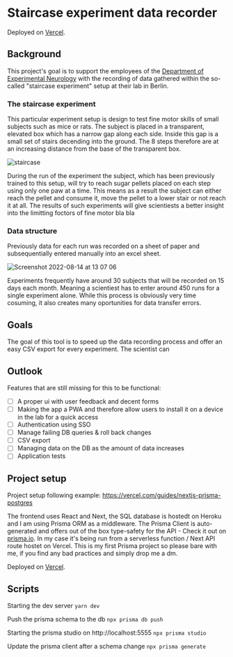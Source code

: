 # Staircase experiment data recorder

Deployed on [Vercel](https://staircase-recorder.vercel.app/).

## Background

This project's goal is to support the employees of the [Department of Experimental Neurology](https://expneuro.charite.de/en/) with the recording of data  gathered within the so-called "staircase experiment" setup at their lab in Berlin. 

### The staircase experiment

This particular experiment setup is design to test fine motor skills of small subjects such as mice or rats. The subject is placed in a transparent, elevated box which has a narrow gap along each side. Inside this gap is a small set of stairs decending into the ground. The 8 steps therefore are at an increasing distance from the base of the transparent box. 

![staircase](https://user-images.githubusercontent.com/34210193/184666679-74d38505-a8a6-4441-9f35-84ba3a895fae.jpg)

During the run of the experiment the subject, which has been previously trained to this setup, will try to reach sugar pellets placed on each step using only one paw at a time. This means as a result the subject can either reach the pellet and consume it, move the pellet to a lower stair or not reach it at all. 
The results of such experiments will give scientiests a better insight into the limitting foctors of fine motor bla bla

### Data structure

Previously data for each run was recorded on a sheet of paper and subsequentially entered manually into an excel sheet. 

![Screenshot 2022-08-14 at 13 07 06](https://user-images.githubusercontent.com/34210193/184667968-64e53936-435c-4d53-89b8-6128ce618703.png)

Experiments frequently have around 30 subjects that will be recorded on 15 days each month. Meaning a scientiest has to enter around 450 runs for a single experiment alone. While this process is obviously very time cosuming, it also creates many oportunities for data transfer errors.

## Goals

The goal of this tool is to speed up the data recording process and offer an easy CSV export for every experiment. The scientist can 

## Outlook
Features that are still missing for this to be functional:
- [ ] A proper ui with user feedback and decent forms 
- [ ] Making the app a PWA and therefore allow users to install it on a device in the lab for a quick access
- [ ] Authentication using SSO
- [ ] Manage failing DB queries & roll back changes
- [ ] CSV export
- [ ] Managing data on the DB as the amount of data increases
- [ ] Application tests

## Project setup

Project setup following example: https://vercel.com/guides/nextjs-prisma-postgres

The frontend uses React and Next, the SQL database is hostedt on Heroku and I am using Prisma ORM as a middleware. The Prisma Client is auto-generated and offers out of the box type-safety for the API - Check it out on [prisma.io](https://www.prisma.io/). In my case it's being run from a serverless function / Next API route hostet on Vercel. This is my first Prisma project so please bare with me, if you find any bad practices and simply drop me a dm. 

Deployed on [Vercel](https://staircase-recorder.vercel.app/).

## Scripts

Starting the dev server `yarn dev`

Push the prisma schema to the db `npx prisma db push`

Starting the prisma studio on http://localhost:5555 `npx prisma studio`

Update the prisma client after a schema change `npx prisma generate`
